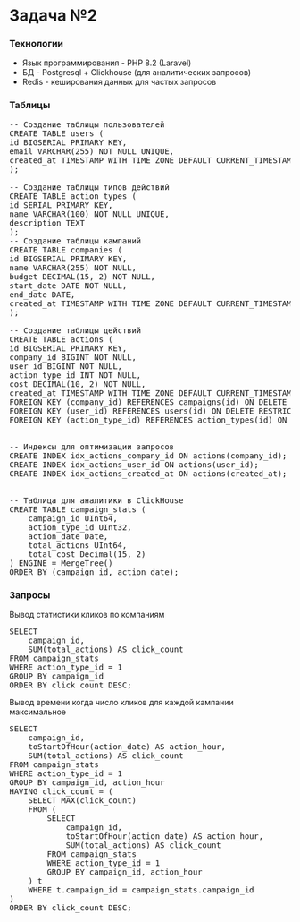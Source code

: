 # Задача №2

### Технологии
- Язык программирования - PHP 8.2 (Laravel)
- БД - Postgresql + Clickhouse (для аналитических запросов)
- Redis - кеширования данных для частых запросов 
### Таблицы

<pre>
-- Создание таблицы пользователей
CREATE TABLE users (
id BIGSERIAL PRIMARY KEY,
email VARCHAR(255) NOT NULL UNIQUE,
created_at TIMESTAMP WITH TIME ZONE DEFAULT CURRENT_TIMESTAMP
);

-- Создание таблицы типов действий
CREATE TABLE action_types (
id SERIAL PRIMARY KEY,
name VARCHAR(100) NOT NULL UNIQUE,
description TEXT
);
-- Создание таблицы кампаний
CREATE TABLE companies (
id BIGSERIAL PRIMARY KEY,
name VARCHAR(255) NOT NULL,
budget DECIMAL(15, 2) NOT NULL,
start_date DATE NOT NULL,
end_date DATE,
created_at TIMESTAMP WITH TIME ZONE DEFAULT CURRENT_TIMESTAMP
);

-- Создание таблицы действий
CREATE TABLE actions (
id BIGSERIAL PRIMARY KEY,
company_id BIGINT NOT NULL,
user_id BIGINT NOT NULL,
action_type_id INT NOT NULL,
cost DECIMAL(10, 2) NOT NULL,
created_at TIMESTAMP WITH TIME ZONE DEFAULT CURRENT_TIMESTAMP,
FOREIGN KEY (company_id) REFERENCES campaigns(id) ON DELETE CASCADE,
FOREIGN KEY (user_id) REFERENCES users(id) ON DELETE RESTRICT,
FOREIGN KEY (action_type_id) REFERENCES action_types(id) ON DELETE RESTRICT


-- Индексы для оптимизации запросов
CREATE INDEX idx_actions_company_id ON actions(company_id);
CREATE INDEX idx_actions_user_id ON actions(user_id);
CREATE INDEX idx_actions_created_at ON actions(created_at);


-- Таблица для аналитики в ClickHouse
CREATE TABLE campaign_stats (
    campaign_id UInt64,
    action_type_id UInt32,
    action_date Date,
    total_actions UInt64,
    total_cost Decimal(15, 2)
) ENGINE = MergeTree()
ORDER BY (campaign_id, action_date);
</pre>

### Запросы
Вывод статистики кликов по компаниям
<pre>
SELECT
    campaign_id,
    SUM(total_actions) AS click_count
FROM campaign_stats
WHERE action_type_id = 1
GROUP BY campaign_id
ORDER BY click_count DESC;
</pre>

Вывод времени когда число кликов для каждой кампании максимальное
<pre>
SELECT
    campaign_id,
    toStartOfHour(action_date) AS action_hour,
    SUM(total_actions) AS click_count
FROM campaign_stats
WHERE action_type_id = 1
GROUP BY campaign_id, action_hour
HAVING click_count = (
    SELECT MAX(click_count)
    FROM (
        SELECT
            campaign_id,
            toStartOfHour(action_date) AS action_hour,
            SUM(total_actions) AS click_count
        FROM campaign_stats
        WHERE action_type_id = 1
        GROUP BY campaign_id, action_hour
    ) t
    WHERE t.campaign_id = campaign_stats.campaign_id
)
ORDER BY click_count DESC;

</pre>